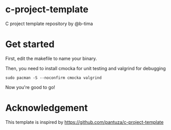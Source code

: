 # c-project-template

C project template repository by @b-tima

# Get started

First, edit the makefile to name your binary.

Then, you need to install cmocka for unit testing and valgrind for debugging
```
sudo pacman -S --noconfirm cmocka valgrind
```

Now you're good to go!

# Acknowledgement

This template is inspired by https://github.com/pantuza/c-project-template
